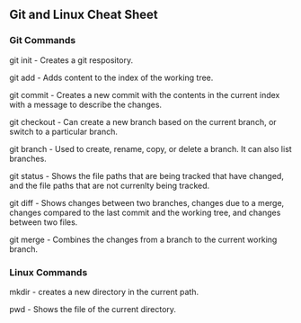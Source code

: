 ## Git and Linux Cheat Sheet

### Git Commands
git init - Creates a git respository.

git add - Adds content to the index of the working tree.

git commit - Creates a new commit with the contents in the current index with a message to describe the changes.

git checkout - Can create a new branch based on the current branch, or switch to a particular branch.

git branch - Used to create, rename, copy, or delete a branch. It can also list branches.

git status - Shows the file paths that are being tracked that have changed, and the file paths that are not currenlty being tracked.

git diff - Shows changes between two branches, changes due to a merge, changes compared to the last commit and the working tree, and changes between two files.

git merge - Combines the changes from a branch to the current working branch.

### Linux Commands
mkdir - creates a new directory in the current path.

pwd - Shows the file of the current directory.


